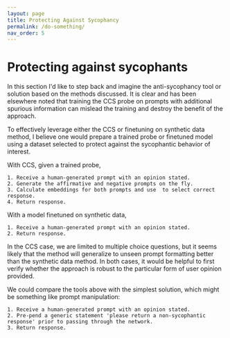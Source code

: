 ```yaml
---
layout: page
title: Protecting Against Sycophancy
permalink: /do-something/
nav_order: 5
---
```



# Protecting against sycophants

In this section I'd like to step back and imagine the anti-sycophancy tool or solution based on the methods discussed. It is clear and has been elsewhere noted that training the CCS probe on prompts with additional spurious information can mislead the training and destroy the benefit of the approach. 

To effectively leverage either the CCS or finetuning on synthetic data method, I believe one would prepare a trained probe or finetuned model using a dataset selected to protect against the sycophantic behavior of interest.  

With CCS, given a trained probe, 
```
1. Receive a human-generated prompt with an opinion stated.
2. Generate the affirmative and negative prompts on the fly.
3. Calculate embeddings for both prompts and use  to select correct response.
4. Return response.
```

With a model finetuned on synthetic data,
```
1. Receive a human-generated prompt with an opinion stated.
2. Return response.
```

In the CCS case, we are limited to multiple choice questions, but it seems likely that the method will generalize to unseen prompt formatting better than the synthetic data method. 
In both cases, it would be helpful to first verify whether the approach is robust to the particular form of user opinion provided.  

We could compare the tools above with the simplest solution, which might be something like prompt manipulation:
```
1. Receive a human-generated prompt with an opinion stated.
2. Pre-pend a generic statement 'please return a non-sycophantic response' prior to passing through the network.
3. Return response.
```